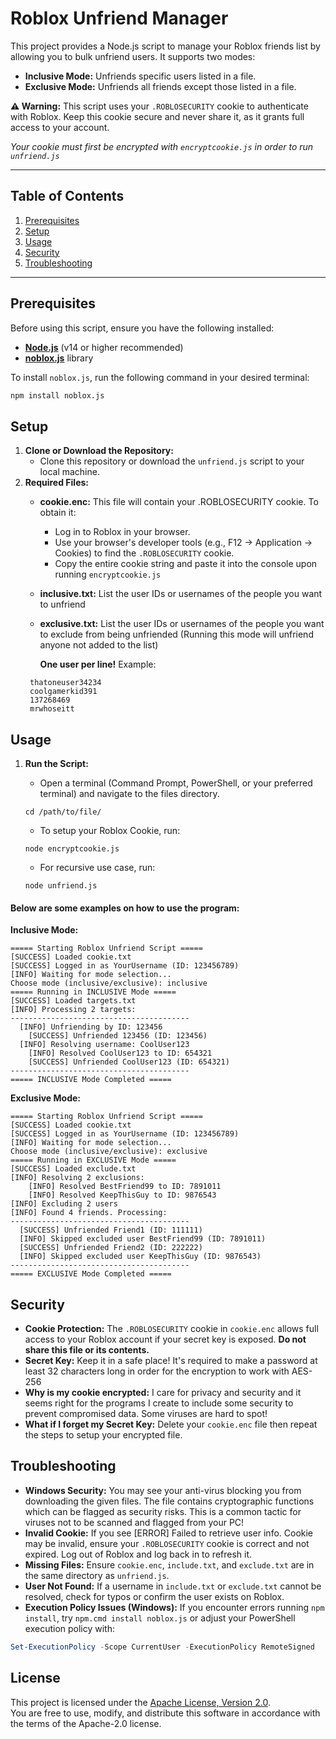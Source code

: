 # Roblox Unfriend Manager

This project provides a Node.js script to manage your Roblox friends list by allowing you to bulk unfriend users. It supports two modes:

- **Inclusive Mode:** Unfriends specific users listed in a file.
- **Exclusive Mode:** Unfriends all friends except those listed in a file.

**⚠️ Warning:** This script uses your `.ROBLOSECURITY` cookie to authenticate with Roblox. Keep this cookie secure and never share it, as it grants full access to your account.

*Your cookie must first be encrypted with `encryptcookie.js` in order to run `unfriend.js`*

---
## Table of Contents
1. [Prerequisites](#prerequisites)
2. [Setup](#setup)
3. [Usage](#usage)
4. [Security](#security)
5. [Troubleshooting](#troubleshooting)
---
## Prerequisites
Before using this script, ensure you have the following installed:

- **[Node.js](https://nodejs.org/)** (v14 or higher recommended)
- **[noblox.js](https://noblox.js.org/)** library

To install `noblox.js`, run the following command in your desired terminal:

```bash
npm install noblox.js
```

## Setup
1. **Clone or Download the Repository:**
    - Clone this repository or download the `unfriend.js` script to your local machine.
2. **Required Files:**
    - **cookie.enc:** This file will contain your .ROBLOSECURITY cookie. To obtain it:  
        - Log in to Roblox in your browser.
        - Use your browser's developer tools (e.g., F12 → Application → Cookies) to find the `.ROBLOSECURITY` cookie.
        - Copy the entire cookie string and paste it into the console upon running `encryptcookie.js`
      
    - **inclusive.txt:** List the user IDs or usernames of the people you want to unfriend
    - **exclusive.txt:** List the user IDs or usernames of the people you want to exclude from being unfriended (Running this mode will unfriend anyone not added to the list)

		**One user per line!** Example:
	```
     thatoneuser34234
     coolgamerkid391
     137268469
     mrwhoseitt
	```
	
## Usage
1. **Run the Script:**
    - Open a terminal (Command Prompt, PowerShell, or your preferred terminal) and navigate to the files directory.
	```
	cd /path/to/file/
	```
	- To setup your Roblox Cookie, run:
	```
	node encryptcookie.js
	```
    - For recursive use case, run:

    ```
    node unfriend.js
	```

#### Below are some examples on how to use the program:

**Inclusive Mode:**
```text
===== Starting Roblox Unfriend Script =====
[SUCCESS] Loaded cookie.txt
[SUCCESS] Logged in as YourUsername (ID: 123456789)
[INFO] Waiting for mode selection...
Choose mode (inclusive/exclusive): inclusive
===== Running in INCLUSIVE Mode =====
[SUCCESS] Loaded targets.txt
[INFO] Processing 2 targets:
----------------------------------------
  [INFO] Unfriending by ID: 123456
    [SUCCESS] Unfriended 123456 (ID: 123456)
  [INFO] Resolving username: CoolUser123
    [INFO] Resolved CoolUser123 to ID: 654321
    [SUCCESS] Unfriended CoolUser123 (ID: 654321)
----------------------------------------
===== INCLUSIVE Mode Completed =====
```

**Exclusive Mode:**
```
===== Starting Roblox Unfriend Script =====
[SUCCESS] Loaded cookie.txt
[SUCCESS] Logged in as YourUsername (ID: 123456789)
[INFO] Waiting for mode selection...
Choose mode (inclusive/exclusive): exclusive
===== Running in EXCLUSIVE Mode =====
[SUCCESS] Loaded exclude.txt
[INFO] Resolving 2 exclusions:
    [INFO] Resolved BestFriend99 to ID: 7891011
    [INFO] Resolved KeepThisGuy to ID: 9876543
[INFO] Excluding 2 users
[INFO] Found 4 friends. Processing:
----------------------------------------
  [SUCCESS] Unfriended Friend1 (ID: 111111)
  [INFO] Skipped excluded user BestFriend99 (ID: 7891011)
  [SUCCESS] Unfriended Friend2 (ID: 222222)
  [INFO] Skipped excluded user KeepThisGuy (ID: 9876543)
----------------------------------------
===== EXCLUSIVE Mode Completed =====
```

## Security
- **Cookie Protection:** The `.ROBLOSECURITY` cookie in `cookie.enc` allows full access to your Roblox account if your secret key is exposed. **Do not share this file or its contents.**
- **Secret Key:** Keep it in a safe place! It's required to make a password at least 32 characters long in order for the encryption to work with AES-256
- **Why is my cookie encrypted:** I care for privacy and security and it seems right for the programs I create to include some security to prevent compromised data. Some viruses are hard to spot!
- **What if I forget my Secret Key:** Delete your `cookie.enc` file then repeat the steps to setup your encrypted file.
## Troubleshooting
- **Windows Security:** You may see your anti-virus blocking you from downloading the given files. The file contains cryptographic functions which can be flagged as security risks. This is a common tactic for viruses not to be scanned and flagged from your PC!
- **Invalid Cookie:** If you see [ERROR] Failed to retrieve user info. Cookie may be invalid, ensure your `.ROBLOSECURITY` cookie is correct and not expired. Log out of Roblox and log back in to refresh it.
- **Missing Files:** Ensure `cookie.enc`, `include.txt`, and `exclude.txt` are in the same directory as `unfriend.js`.
- **User Not Found:** If a username in `include.txt` or `exclude.txt` cannot be resolved, check for typos or confirm the user exists on Roblox.
- **Execution Policy Issues (Windows):** If you encounter errors running `npm install`, try `npm.cmd install noblox.js` or adjust your PowerShell execution policy with:

```powershell
Set-ExecutionPolicy -Scope CurrentUser -ExecutionPolicy RemoteSigned
```

## License
This project is licensed under the [Apache License, Version 2.0](https://www.apache.org/licenses/LICENSE-2.0).  
You are free to use, modify, and distribute this software in accordance with the terms of the Apache-2.0 license.
